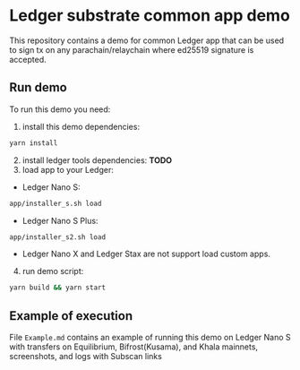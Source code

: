 # Ledger substrate common app demo
This repository contains a demo for common Ledger app
that can be used to sign tx on any parachain/relaychain 
where ed25519 signature is accepted.

## Run demo
To run this demo you need:
1. install this demo dependencies:
```bash
yarn install
```
2. install ledger tools dependencies:
 __TODO__
3. load app to your Ledger:
- Ledger Nano S:
```bash
app/installer_s.sh load
```
- Ledger Nano S Plus:
```bash
app/installer_s2.sh load
```
- Ledger Nano X and Ledger Stax are not support load custom apps.
4. run demo script:
```bash
yarn build && yarn start
```


## Example of execution
File `Example.md` contains an example of running this demo on Ledger Nano S 
with transfers on Equilibrium, Bifrost(Kusama), and Khala mainnets, 
screenshots, and logs with Subscan links
